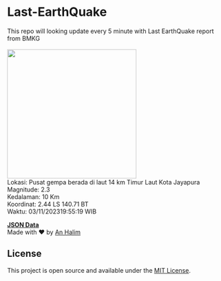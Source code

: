 # Last-EarthQuake
This repo will looking update every 5 minute with Last EarthQuake report from BMKG
<br>
<br>
<img src="https://static.bmkg.go.id/20231103195519.mmi.jpg" width="300"/>
<br>
Lokasi: Pusat gempa berada di laut 14 km Timur Laut Kota Jayapura <br>
Magnitude: 2.3 <br>
Kedalaman: 10 Km <br>
Koordinat: 2.44 LS 140.71 BT <br>
Waktu: 03/11/202319:55:19 WIB <br>

<a href="./data/data.json">**JSON Data**</a>
<br>
Made with ❤️ by <a href="https://github.com/an-halim">An Halim</a>
## License

This project is open source and available under the [MIT License](LICENSE).

